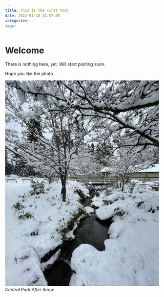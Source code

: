 ```yaml
---
title: This is the First Post
date: 2022-01-18 21:57:00
categories:
tags: 
---
```

# Welcome

There is nothing here, yet.
Will start posting soon.

Hope you like the photo

![](/assets/img/posts/snow.jpg)
_Central Park After Snow_